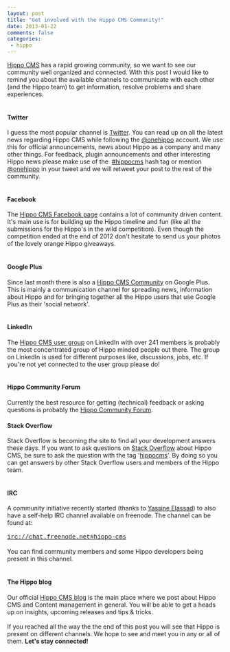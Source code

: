 ```yaml
---
layout: post
title: "Get involved with the Hippo CMS Community!"
date: 2013-01-22
comments: false
categories:
 - hippo
---
```


<div class='post'>
<a href="http://www.onehippo.org/" target="_blank">Hippo CMS</a> has a rapid growing community, so we want to see our community well organized and connected. With this post I would like to remind you about the available channels to communicate with each other (and the Hippo team) to get information, resolve problems and share experiences.<br /><br /><h4><b>Twitter</b></h4>I guess the most popular channel is <a href="https://twitter.com/" target="_blank">Twitter</a>. You can read up on all the latest news regarding Hippo CMS while following the <a href="https://twitter.com/#%21/onehippo" target="_blank">@onehippo</a> account. We use this for official announcements, news about Hippo as a company and many other things. For feedback, plugin announcements and other interesting Hippo news please make use of the&nbsp; <a href="https://twitter.com/#%21/search/%23hippocms" target="_blank">#hippocms</a> hash tag or mention <a href="https://twitter.com/#%21/onehippo" target="_blank">@onehippo</a> in your tweet and we will retweet your post to the rest of the community.<br /><br /><h4><b>Facebook</b></h4>The <a href="https://www.facebook.com/hippocms" target="_blank">Hippo CMS Facebook page</a> contains a lot of community driven content. It's main use is for building up the Hippo timeline and fun (like all the submissions for the Hippo's in the wild competition). Even though the competition ended at the end of 2012 don't hesitate to send us your photos of the lovely orange Hippo giveaways.<br /><br /><h4>Google Plus</h4>Since last month there is also a <a href="https://plus.google.com/u/0/communities/105670207925375395187" target="_blank">Hippo CMS Community</a> on Google Plus. This is mainly a communication channel for spreading news, information about Hippo and for bringing together all the Hippo users that use Google Plus as their 'social network'.<br /><br /><h4>LinkedIn</h4>The <a href="http://www.linkedin.com/groups/Hippo-CMS-user-group-1778841" target="_blank">Hippo CMS user group</a> on LinkedIn with over 241 members is probably the most concentrated group of Hippo minded people out there. The group on LinkedIn is used for different purposes like, discussions, jobs, etc. If you're not yet connected to the user group please do!<br /><br /><h4>Hippo Community Forum</h4>Currently the best resource for getting (technical) feedback or asking questions is probably the <a href="https://plus.google.com/u/0/communities/105670207925375395187" target="_blank">Hippo Community Forum</a>.<br /><h4><b>Stack Overflow</b></h4>Stack Overflow is becoming <i>the</i> site to find all your development answers these days. If you want to ask questions on <a href="http://www.stackoverflow.com/" target="_blank">Stack Overflow</a> about Hippo CMS, be sure to ask the question with the tag '<a href="http://stackoverflow.com/questions/tagged/hippocms" target="_blank">hippocms</a>'.<b> </b>By doing so you can get answers by other Stack Overflow users and members of the Hippo team.&nbsp; <br /><br /><h4>IRC</h4>A community initiative recently started (thanks to <a href="https://twitter.com/atlasloewenherz" target="_blank">Yassine Elassad</a>) to also have a self-help IRC channel available on freenode. The channel can be found at:<br /><br /><a href="irc://chat.freenode.net#hippo-cms"><span style="font-family: &quot;Courier New&quot;,Courier,monospace;">irc://chat.freenode.net#hippo-cms</span></a> <br /><br />You can find community members and some Hippo developers being present in this channel.<br /><br /><h4><b>The Hippo blog</b></h4>Our official <a href="http://www.onehippo.com/en/blogs" target="_blank">Hippo CMS blog</a> is the main place where we post about Hippo CMS and Content management in general. You will be able to get a heads up on insights, upcoming releases and tips &amp; tricks.<br /><br />If you reached all the way the the end of this post you will see that Hippo is present on different channels. We hope to see and meet you in any or all of them. <b>Let's stay connected!</b>&nbsp; </div>

